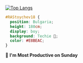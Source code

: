 [![Top Langs](https://github-readme-stats.vercel.app/api/top-langs/?username=rastoychev18&layout=compact)](https://github.com/rastoychev18/github-readme-stats)

```css
#RAStoychev18 { 
  position: Bulgaria; 
  height: 180cm; 
  display: boy; 
  background: Techie 🔨; 
  color: #E8BEAC; 
}
```

📅 **I'm Most Productive on Sunday** 
